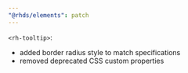 ```yaml
---
"@rhds/elements": patch
---
```


`<rh-tooltip>`:
  - added border radius style to match specifications
  - removed deprecated CSS custom properties

